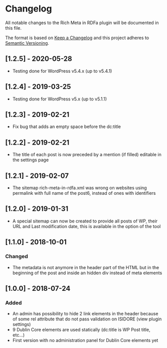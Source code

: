 # Changelog
All notable changes to the Rich Meta in RDFa plugin will be documented in this file.

The format is based on [Keep a Changelog](http://keepachangelog.com/en/1.0.0/)
and this project adheres to [Semantic Versioning](http://semver.org/spec/v2.0.0.html).

## [1.2.5] - 2020-05-28
- Testing done for WordPress v5.4.x (up to v5.4.1)

## [1.2.4] - 2019-03-25
- Testing done for WordPress v5.x (up to v5.1.1)

## [1.2.3] - 2019-02-21
- Fix bug that adds an empty space before the dc:title

## [1.2.2] - 2019-02-21
- The title of each post is now preceded by a mention (if filled) editable in the settings page

## [1.2.1] - 2019-02-07
- The sitemap rich-meta-in-rdfa.xml was wrong on websites using permalink with full name of the post6, instead of ones 
with identifiers

## [1.2.0] - 2019-01-31
- A special sitemap can now be created to provide all posts of WP, their URL and Last modification date, this is
available in the option of the tool

## [1.1.0] - 2018-10-01
### Changed
- The metadata is not anymore in the header part of the HTML but in the beginning of the post and inside an hidden 
div instead of meta elements

## [1.0.0] - 2018-07-24
### Added
- An admin has possibility to hide 2 link elements in the header because of some rel attribute that do not pass 
validation on ISIDORE (view plugin settings) 
- 9 Dublin Core elements are used statically (dc:title is WP Post title, etc...)
- First version with no administration panel for Dublin Core elements yet
